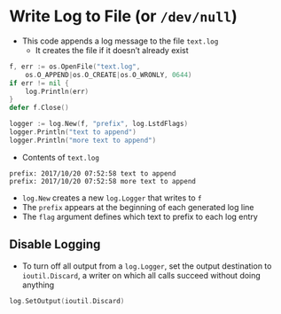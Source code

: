 # Write Log to File (or `/dev/null`)

* This code appends a log message to the file `text.log`
  * It creates the file if it doesn’t already exist

```go
f, err := os.OpenFile("text.log",
	os.O_APPEND|os.O_CREATE|os.O_WRONLY, 0644)
if err != nil {
	log.Println(err)
}
defer f.Close()

logger := log.New(f, "prefix", log.LstdFlags)
logger.Println("text to append")
logger.Println("more text to append")
```

* Contents of `text.log`

```text
prefix: 2017/10/20 07:52:58 text to append
prefix: 2017/10/20 07:52:58 more text to append
```

* `log.New` creates a new `log.Logger` that writes to `f`
* The `prefix` appears at the beginning of each generated log line
* The `flag` argument defines which text to prefix to each log entry

## Disable Logging

* To turn off all output from a `log.Logger`, set the output destination to `ioutil.Discard`, a writer on which all calls succeed without doing anything

```go
log.SetOutput(ioutil.Discard)
```
